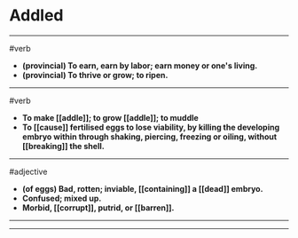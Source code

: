 # Addled
---
#verb
- **(provincial) To earn, earn by labor; earn money or one's living.**
- **(provincial) To thrive or grow; to ripen.**
---
#verb
- **To make [[addle]]; to grow [[addle]]; to muddle**
- **To [[cause]] fertilised eggs to lose viability, by killing the developing embryo within through shaking, piercing, freezing or oiling, without [[breaking]] the shell.**
---
#adjective
- **(of eggs) Bad, rotten; inviable, [[containing]] a [[dead]] embryo.**
- **Confused; mixed up.**
- **Morbid, [[corrupt]], putrid, or [[barren]].**
---
---
